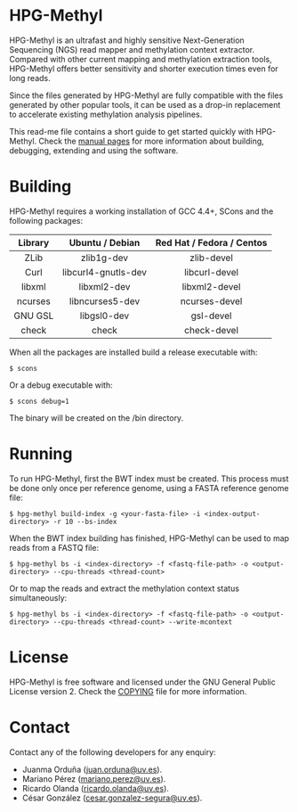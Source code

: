 
HPG-Methyl
==========

HPG-Methyl is an ultrafast and highly sensitive Next-Generation Sequencing (NGS) read mapper and methylation context extractor. Compared with other current mapping and methylation extraction tools, HPG-Methyl offers better sensitivity and shorter execution times even for long reads.

Since the files generated by HPG-Methyl are fully compatible with the files generated by other popular tools, it can be used as a drop-in replacement to accelerate existing methylation analysis pipelines.

This read-me file contains a short guide to get started quickly with HPG-Methyl. Check the [manual pages](/man) for more information about building, debugging, extending and using the software.



# Building

HPG-Methyl requires a working installation of GCC 4.4+, SCons and the following packages:

| Library | Ubuntu / Debian | Red Hat / Fedora / Centos |
|:-------:|:---------------:|:-------------------------:|
| ZLib    | zlib1g-dev      | zlib-devel                |
| Curl    | libcurl4-gnutls-dev | libcurl-devel         |
| libxml  | libxml2-dev     | libxml2-devel             |
| ncurses | libncurses5-dev | ncurses-devel             |
| GNU GSL | libgsl0-dev     | gsl-devel                 |
| check   | check           | check-devel               |

When all the packages are installed build a release executable with:

```
$ scons
```

Or a debug executable with:

```
$ scons debug=1
```

The binary will be created on the /bin directory.



# Running

To run HPG-Methyl, first the BWT index must be created. This process must be done only once per reference genome, using a FASTA reference genome file:

```
$ hpg-methyl build-index -g <your-fasta-file> -i <index-output-directory> -r 10 --bs-index
```

When the BWT index building has finished, HPG-Methyl can be used to map reads from a FASTQ file:

```
$ hpg-methyl bs -i <index-directory> -f <fastq-file-path> -o <output-directory> --cpu-threads <thread-count>
```

Or to map the reads and extract the methylation context status simultaneously:

```
$ hpg-methyl bs -i <index-directory> -f <fastq-file-path> -o <output-directory> --cpu-threads <thread-count> --write-mcontext
```




# License

HPG-Methyl is free software and licensed under the GNU General Public License version 2. Check the [COPYING](/COPYING) file for more information.



# Contact

Contact any of the following developers for any enquiry:

* Juanma Orduña ([juan.orduna@uv.es](mailto:juan.orduna@uv.es)).
* Mariano Pérez ([mariano.perez@uv.es](mailto:mariano.perez@uv.es)).
* Ricardo Olanda ([ricardo.olanda@uv.es](mailto:ricardo.olanda@uv.es)).
* César González ([cesar.gonzalez-segura@uv.es](mailto:cesar.gonzalez-segura@uv.es)).

